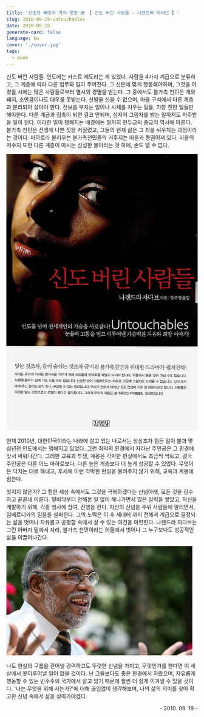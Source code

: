 ```yaml
---
title: '신조차 빼앗아 가지 못한 꿈 【 신도 버린 사람들 – 나렌드라 자다브 】'
slug: 2010-09-19-untouchables
date: 2010-09-19
generate-card: false
language: ko
cover: './cover.jpg'
tags:
  - book
---
```


신도 버린 사람들. 인도에는 카스트 제도라는 게 있었다. 사람을 4가지 계급으로 분류하고, 그 계층에 따라 다른 업무와 일이 주어진다. 그 신분에 맞게 행동해야하며, 그것을 어겼을 시에는 많은 사람들로부터 멸시와 경멸을 받는다. 그 중에서도 불가촉 천민은 개와 돼지, 소만큼이나도 대우를 못받는다. 신발을 신을 수 없으며, 마을 구석에서 다른 계층과 분리되어 살아야 한다. 전보를 부치는 일이나 시체를 치우는 일들, 가창 천한 일들만 해야한다. 다른 계급과 접촉이 되면 결코 안되며, 심지어 그림자를 밝는 일까지도 저주받을 일이 된다. 이러한 일이 행해지는 배경에는 철저히 힌두교의 종교적 역사에 따른다. 불가촉 천민은 전생에 나쁜 짓을 저질렀고, 그들의 현재 삶은 그 죄를 뉘우치는 과정이라는 것이다. 마하르라 불리우는 불가촉천민들의 거주지는 마을과 동떨어져 있다. 마을의 저수지 또한 다른 계층이 마시는 신성한 물이라는 것 하에, 손도 댈 수 없다.

![신도 버린 사람들 - 나렌드라 자다브](./cover.jpg)

현재 2010년, 대한민국이라는 나라에 살고 있는 나로서는 상상조차 힘든 일이 불과 몇 십년전 인도에서는 행해지고 있었다. 그런 최악의 환경에서 자라난 주인공은 그 환경에 맞서 싸워나간다. 그러한 교육과 투쟁, 계몽은 각박한 현실에서도 조금씩 싹트고, 결국 주인공은 다른 어느 마하르보다, 다른 높은 계층보다 더 높게 성공할 수 있었다. 무엇이든 닥치는 대로 해내고, 후세에 이런 각박한 현실을 물려주지 않기 위해, 교육과 계몽에 힘쓴다.

멋지지 않은가? 그 험한 세상 속에서도 그것을 극복하겠다는 신념아래, 모든 것을 감수하고 끝끝내 이룬다. 밑바닥부터 안해본 일 없이 해나가면서 많은 실력을 쌓았고, 자신을 계발하기 위해, 각종 행사에 참여, 진행을 한다. 자신의 신념을 주위 사람들에 알리면서, 임베르디카의 믿음을 설파한다. 그의 노력은 이 후 세대에 까지 전해져 계급으로 결정되는 삶을 벗어나 자유롭고 공평함 속에서 살 수 있는 여건을 마련한다. 나렌드라 자다브는 그런 아버지 밑에서 자라, 불가촉 천민이라는 허물에서 벗어나 그 누구보다도 성공적인 삶을 이끌어나간다.

![나렌드라 자다브](./untouchables.jpg)

나도 현실의 구름을 걷어낼 강력하고도 뚜렷한 신념을 가지고, 무엇인가를 한다면 이 세상에서 못이루어낼 일이 없을 것이다. 난 그들보다도 좋은 환경에서 자랐으며, 자유롭게 행동할 수 있는 민주주의 국가에서 살고 있기 때문에 훨씬 더 쉽게 이겨낼 수 있을 것이다. '나는 무엇을 위해 사는가?'에 대해 끊임없이 생각해보며, 나의 삶의 의미를 찾아 확고한 신념 속에서 삶을 살아가야겠다.

<p style="text-align:right;"> - 2010. 09. 19 -</p>
